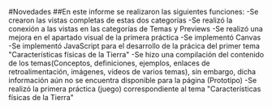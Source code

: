 #Novedades
##En este informe se realizaron las siguientes funciones:
-Se crearon las vistas completas de estas dos categorías
-Se realizó la conexión a las vistas en las categorías de Temas y Previews
-Se realizó una mejora en el apartado visual de la primera práctica
-Se implementó Canvas
-Se implementó JavaScript para el desarrollo de la prácica del primer tema "Características físicas de la Tierra"
-Se hizo una compilación del contenido de los temas(Conceptos, definiciones, ejemplos, enlaces de retroalimentación, imágenes, videos de varios temas), sin embargo, dicha información aún no se encuentra disponible para la página (Prototipo)
-Se realizó la primera práctica (juego) correspondiente al tema "Características físicas de la Tierra"
